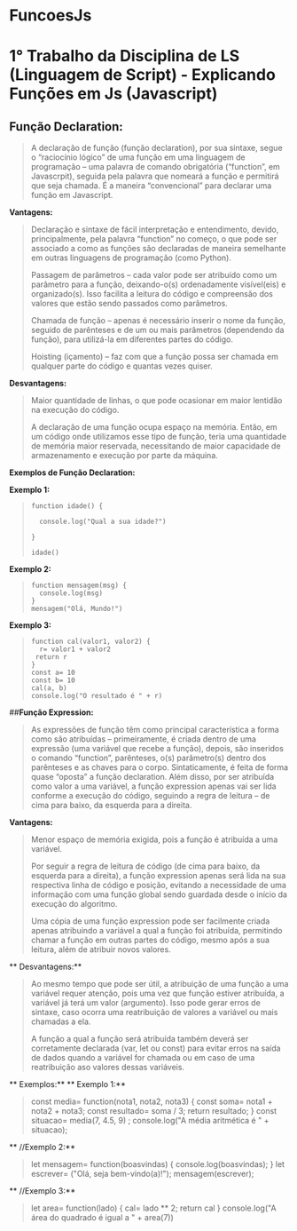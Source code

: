 # **FuncoesJs**
# **1° Trabalho da Disciplina de LS (Linguagem de Script) - Explicando Funções em Js (Javascript)**

## **Função Declaration:**
> A declaração de função (função declaration), por sua sintaxe, segue o “raciocínio lógico” de uma função em uma linguagem de programação – uma palavra de comando obrigatória (“function”, em Javascrpit), seguida pela palavra que nomeará a função e permitirá que seja chamada. É a maneira “convencional” para declarar uma função em Javascript.

**Vantagens:**
> Declaração e sintaxe de fácil interpretação e entendimento, devido, principalmente, pela palavra “function” no começo, o que pode ser associado a como as funções são declaradas de maneira semelhante em outras linguagens de programação (como Python).
>
> Passagem de parâmetros – cada valor pode ser atribuído como um parâmetro para a função, deixando-o(s) ordenadamente visível(eis) e organizado(s). Isso facilita a leitura do código e compreensão dos valores que estão sendo passados como parâmetros.
>
> Chamada de função – apenas é necessário inserir o nome da função, seguido de parênteses e de um ou mais parâmetros (dependendo da função), para utilizá-la em diferentes partes do código.
>
> Hoisting (içamento) – faz com que a função possa ser chamada em qualquer parte do código e quantas vezes quiser.

**Desvantagens:**
> Maior quantidade de linhas, o que pode ocasionar em maior lentidão na execução do código.
> 
> A declaração de uma função ocupa espaço na memória. Então, em um código onde utilizamos esse tipo de função, teria uma quantidade de memória maior reservada, necessitando de maior capacidade de armazenamento e execução por parte da máquina.
> 
**Exemplos de Função Declaration:**

**Exemplo 1:**
>     function idade() {
> 
>       console.log("Qual a sua idade?")
> 
>     }
> 
>     idade()

**Exemplo 2:**
>     function mensagem(msg) {
>       console.log(msg)
>     }
>     mensagem("Olá, Mundo!")

**Exemplo 3:**
>     function cal(valor1, valor2) {
>       r= valor1 + valor2
>      return r
>     }
>     const a= 10
>     const b= 10
>     cal(a, b)
>     console.log("O resultado é " + r)

##**Função Expression:**
> As expressões de função têm como principal característica a forma como são atribuídas – primeiramente, é criada dentro de uma expressão (uma variável que recebe a função), depois, são inseridos o comando “function”, parênteses, o(s) parâmetro(s) dentro dos parênteses e as chaves para o corpo. Sintaticamente, é feita de forma quase “oposta” a função declaration. Além disso, por ser atribuída como valor a uma variável, a função expression apenas vai ser lida conforme a execução do código, seguindo a regra de leitura – de cima para baixo, da esquerda para a direita.

**Vantagens:**
>Menor espaço de memória exigida, pois a função é atribuída a uma variável.
>
> Por seguir a regra de leitura de código (de cima para baixo, da esquerda para a direita), a função expression apenas será lida na sua respectiva linha de código e posição, evitando a necessidade de uma informação com uma função global sendo guardada desde o início da execução do algoritmo.
>
> Uma cópia de uma função expression pode ser facilmente criada apenas atribuindo a variável a qual a função foi atribuída, permitindo chamar a função em outras partes do código, mesmo após a sua leitura, além de atribuir novos valores.
>
** Desvantagens:**
> Ao mesmo tempo que pode ser útil, a atribuição de uma função a uma variável requer atenção, pois uma vez que função estiver atribuída, a variável já terá um valor (argumento). Isso pode gerar erros de sintaxe, caso ocorra uma reatribuição de valores a variável ou mais chamadas a ela.
> 
> A função a qual a função será atribuída também deverá ser corretamente declarada (var, let ou const) para evitar erros na saída de dados quando a variável for chamada ou em caso de uma reatribuição aso valores dessas variáveis.

** Exemplos:**
** Exemplo 1:**
> const media= function(nota1, nota2, nota3) {
>    const soma= nota1 + nota2 + nota3;
>    const resultado= soma / 3;
>    return resultado;
> }
> const situacao= media(7, 4.5, 9) ;
> console.log("A média aritmética é " + situacao);

** //Exemplo 2:**
> let mensagem= function(boasvindas) {
>    console.log(boasvindas);
> }
> let escrever= ("Olá, seja bem-vindo(a)!");
> mensagem(escrever);

** //Exemplo 3:**
> let area= function(lado) {
>    cal= lado ** 2;
>    return cal
> }
> console.log("A área do quadrado é igual a " + area(7))
